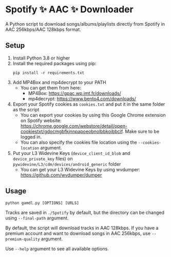 # Spotify ✨ AAC ✨ Downloader
A Python script to download songs/albums/playlists directly from Spotify in AAC 256kbps/AAC 128kbps format.

## Setup
1. Install Python 3.8 or higher
2. Install the required packages using pip: 
    ```
    pip install -r requirements.txt
    ```
3. Add MP4Box and mp4decrypt to your PATH
    * You can get them from here:
        * MP4Box: https://gpac.wp.imt.fr/downloads/
        * mp4decrypt: https://www.bento4.com/downloads/
4. Export your Spotify cookies as `cookies.txt` and put it in the same folder as the script
    * You can export your cookies by using this Google Chrome extension on Spotify website: https://chrome.google.com/webstore/detail/open-cookiestxt/gdocmgbfkjnnpapoeobnolbbkoibbcif. Make sure to be logged in.
    * You can also specify the cookies file location using the `--cookies-location` argument.
5. Put your L3 Widevine Keys (`device_client_id_blob` and `device_private_key` files) on `pywidevine/L3/cdm/devices/android_generic` folder
    * You can get your L3 Widevine Keys by using wvdumper: https://github.com/wvdumper/dumper

## Usage
```
python gamdl.py [OPTIONS] [URLS]
```
Tracks are saved in `./Spotify` by default, but the directory can be changed using `--final-path` argument.

By default, the script will download tracks in AAC 128kbps. If you have a premium account and want to download songs in AAC 256kbps, use `--premium-quality` argument.

Use `--help` argument to see all available options.
